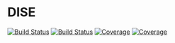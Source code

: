 # DISE

[![Build Status](https://travis-ci.com/decardinb/DISE.jl.svg?branch=master)](https://travis-ci.com/decardinb/DISE.jl)
[![Build Status](https://ci.appveyor.com/api/projects/status/github/decardinb/DISE.jl?svg=true)](https://ci.appveyor.com/project/decardinb/DISE-jl)
[![Coverage](https://codecov.io/gh/decardinb/DISE.jl/branch/master/graph/badge.svg)](https://codecov.io/gh/decardinb/DISE.jl)
[![Coverage](https://coveralls.io/repos/github/decardinb/DISE.jl/badge.svg?branch=master)](https://coveralls.io/github/decardinb/DISE.jl?branch=master)
